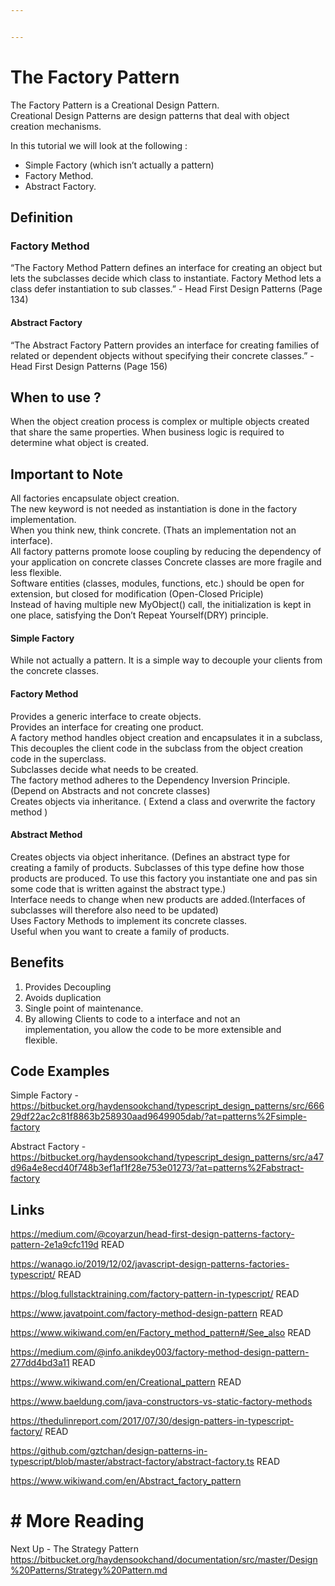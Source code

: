 ```yaml
---


---
```


<h1 id="the-factory-pattern">The Factory Pattern</h1>
<p>The Factory Pattern is a Creational Design Pattern.<br>
Creational Design Patterns are design patterns that deal with object creation mechanisms.</p>
<p>In this tutorial we will look at the following :</p>
<ul>
<li>Simple Factory (which isn’t actually a pattern)</li>
<li>Factory Method.</li>
<li>Abstract Factory.</li>
</ul>
<h2 id="definition">Definition</h2>
<h3 id="factory-method">Factory Method</h3>
<p>“The Factory Method Pattern defines an interface for creating an object but lets the subclasses decide which class to instantiate. Factory Method lets a class defer instantiation to sub classes.” - Head First Design Patterns (Page 134)</p>
<h4 id="abstract-factory">Abstract Factory</h4>
<p>“The Abstract Factory Pattern provides an interface for creating families of related or dependent objects without specifying their concrete classes.” - Head First Design Patterns (Page 156)</p>
<h2 id="when-to-use-">When to use ?</h2>
<p>When the object creation process is complex or multiple objects created that share the same properties.  When business logic is required to determine what object is created.</p>
<h2 id="important-to-note">Important to Note</h2>
<p>All factories encapsulate object creation.<br>
The new keyword is not needed as instantiation is done in the factory implementation.<br>
When you think new, think concrete. (Thats an implementation not an interface).<br>
All factory patterns promote loose coupling by reducing the dependency of your application on concrete classes Concrete classes are more fragile and less flexible.<br>
Software entities (classes, modules, functions, etc.) should be open for extension, but closed for modification (Open-Closed Priciple)<br>
Instead of having multiple new MyObject() call, the initialization is kept in one place, satisfying the Don’t Repeat Yourself(DRY) principle.</p>
<h4 id="simple-factory">Simple Factory</h4>
<p>While not actually a pattern. It is a simple way to decouple your clients from the concrete classes.</p>
<h4 id="factory-method-1">Factory Method</h4>
<p>Provides a generic interface to create objects.<br>
Provides an interface for creating one product.<br>
A factory method handles object creation and encapsulates it in a subclass, This decouples the client code in the subclass from the object creation code in the superclass.<br>
Subclasses decide what needs to be created.<br>
The factory method adheres to the Dependency Inversion Principle. (Depend on Abstracts and not concrete classes)<br>
Creates objects via inheritance. ( Extend a class and overwrite the factory method )</p>
<h4 id="abstract-method">Abstract Method</h4>
<p>Creates objects via object inheritance. (Defines an abstract type for creating a family of products. Subclasses of this type define how those products are produced. To use this factory you instantiate one and pas sin some code that is written against the abstract type.)<br>
Interface needs to change when new products are added.(Interfaces of subclasses will therefore also need to be updated)<br>
Uses Factory Methods to implement its concrete classes.<br>
Useful when you want to create a family of products.</p>
<h2 id="benefits">Benefits</h2>
<ol>
<li>Provides Decoupling</li>
<li>Avoids duplication</li>
<li>Single point of   maintenance.</li>
<li>By allowing Clients to code to a interface and not an<br>
implementation, you allow the code to be more extensible and<br>
flexible.</li>
</ol>
<h2 id="code-examples">Code Examples</h2>
<p>Simple Factory -  <a href="https://bitbucket.org/haydensookchand/typescript_design_patterns/src/66629df22ac2c81f8863b258930aad9649905dab/?at=patterns%2Fsimple-factory">https://bitbucket.org/haydensookchand/typescript_design_patterns/src/66629df22ac2c81f8863b258930aad9649905dab/?at=patterns%2Fsimple-factory</a></p>
<p>Abstract Factory -  <a href="https://bitbucket.org/haydensookchand/typescript_design_patterns/src/a47d96a4e8ecd40f748b3ef1af1f28e753e01273/?at=patterns%2Fabstract-factory">https://bitbucket.org/haydensookchand/typescript_design_patterns/src/a47d96a4e8ecd40f748b3ef1af1f28e753e01273/?at=patterns%2Fabstract-factory</a></p>
<h2 id="links">Links</h2>
<p><a href="https://medium.com/@coyarzun/head-first-design-patterns-factory-pattern-2e1a9cfc119d">https://medium.com/@coyarzun/head-first-design-patterns-factory-pattern-2e1a9cfc119d</a>  READ</p>
<p><a href="https://wanago.io/2019/12/02/javascript-design-patterns-factories-typescript/">https://wanago.io/2019/12/02/javascript-design-patterns-factories-typescript/</a>  READ</p>
<p><a href="https://blog.fullstacktraining.com/factory-pattern-in-typescript/">https://blog.fullstacktraining.com/factory-pattern-in-typescript/</a>  READ</p>
<p><a href="https://www.javatpoint.com/factory-method-design-pattern">https://www.javatpoint.com/factory-method-design-pattern</a>  READ</p>
<p><a href="https://www.wikiwand.com/en/Factory_method_pattern#/See_also">https://www.wikiwand.com/en/Factory_method_pattern#/See_also</a>  READ</p>
<p><a href="https://medium.com/@info.anikdey003/factory-method-design-pattern-277dd4bd3a11">https://medium.com/@info.anikdey003/factory-method-design-pattern-277dd4bd3a11</a>  READ</p>
<p><a href="https://www.wikiwand.com/en/Creational_pattern">https://www.wikiwand.com/en/Creational_pattern</a>  READ</p>
<p><a href="https://www.baeldung.com/java-constructors-vs-static-factory-methods">https://www.baeldung.com/java-constructors-vs-static-factory-methods</a></p>
<p><a href="https://thedulinreport.com/2017/07/30/design-patters-in-typescript-factory/">https://thedulinreport.com/2017/07/30/design-patters-in-typescript-factory/</a>  READ</p>
<p><a href="https://github.com/gztchan/design-patterns-in-typescript/blob/master/abstract-factory/abstract-factory.ts">https://github.com/gztchan/design-patterns-in-typescript/blob/master/abstract-factory/abstract-factory.ts</a>  READ</p>
<p><a href="https://www.wikiwand.com/en/Abstract_factory_pattern">https://www.wikiwand.com/en/Abstract_factory_pattern</a></p>
<h1 id="more-reading"># More Reading</h1>
<p>Next Up - The Strategy Pattern <a href="https://bitbucket.org/haydensookchand/documentation/src/master/Design%20Patterns/Strategy%20Pattern.md">https://bitbucket.org/haydensookchand/documentation/src/master/Design%20Patterns/Strategy%20Pattern.md</a></p>

